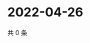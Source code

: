 # 2022-04-26

共 0 条

<!-- BEGIN WEIBO -->
<!-- 最后更新时间 Tue Apr 26 2022 03:16:52 GMT+0800 (China Standard Time) -->

<!-- END WEIBO -->
